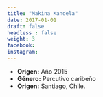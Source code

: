 ```yaml
---
title: "Makina Kandela"
date: 2017-01-01
draft: false
headless : false
weight: 3
facebook: 
instagram:
---
```

* **Origen:** Año 2015 
* **Género:** Percutivo caribeño
* **Origen:** Santiago, Chile.